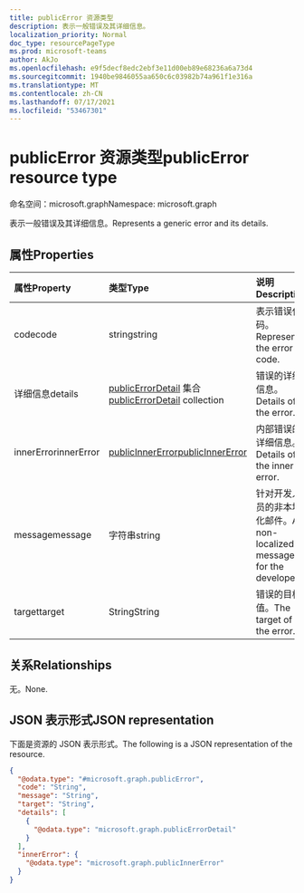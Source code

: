 ```yaml
---
title: publicError 资源类型
description: 表示一般错误及其详细信息。
localization_priority: Normal
doc_type: resourcePageType
ms.prod: microsoft-teams
author: AkJo
ms.openlocfilehash: e9f5decf8edc2ebf3e11d00eb89e68236a6a73d4
ms.sourcegitcommit: 1940be9846055aa650c6c03982b74a961f1e316a
ms.translationtype: MT
ms.contentlocale: zh-CN
ms.lasthandoff: 07/17/2021
ms.locfileid: "53467301"
---
```

# <a name="publicerror-resource-type"></a><span data-ttu-id="ad7b1-103">publicError 资源类型</span><span class="sxs-lookup"><span data-stu-id="ad7b1-103">publicError resource type</span></span>

<span data-ttu-id="ad7b1-104">命名空间：microsoft.graph</span><span class="sxs-lookup"><span data-stu-id="ad7b1-104">Namespace: microsoft.graph</span></span>

<span data-ttu-id="ad7b1-105">表示一般错误及其详细信息。</span><span class="sxs-lookup"><span data-stu-id="ad7b1-105">Represents a generic error and its details.</span></span>

## <a name="properties"></a><span data-ttu-id="ad7b1-106">属性</span><span class="sxs-lookup"><span data-stu-id="ad7b1-106">Properties</span></span>
|<span data-ttu-id="ad7b1-107">属性</span><span class="sxs-lookup"><span data-stu-id="ad7b1-107">Property</span></span>|<span data-ttu-id="ad7b1-108">类型</span><span class="sxs-lookup"><span data-stu-id="ad7b1-108">Type</span></span>|<span data-ttu-id="ad7b1-109">说明</span><span class="sxs-lookup"><span data-stu-id="ad7b1-109">Description</span></span>|
|:---|:---|:---|
|<span data-ttu-id="ad7b1-110">code</span><span class="sxs-lookup"><span data-stu-id="ad7b1-110">code</span></span>|<span data-ttu-id="ad7b1-111">string</span><span class="sxs-lookup"><span data-stu-id="ad7b1-111">string</span></span>| <span data-ttu-id="ad7b1-112">表示错误代码。</span><span class="sxs-lookup"><span data-stu-id="ad7b1-112">Represents the error code.</span></span>
|<span data-ttu-id="ad7b1-113">详细信息</span><span class="sxs-lookup"><span data-stu-id="ad7b1-113">details</span></span>|<span data-ttu-id="ad7b1-114">[publicErrorDetail](publicerrordetail.md) 集合</span><span class="sxs-lookup"><span data-stu-id="ad7b1-114">[publicErrorDetail](publicerrordetail.md) collection</span></span>|<span data-ttu-id="ad7b1-115">错误的详细信息。</span><span class="sxs-lookup"><span data-stu-id="ad7b1-115">Details of the error.</span></span>|
|<span data-ttu-id="ad7b1-116">innerError</span><span class="sxs-lookup"><span data-stu-id="ad7b1-116">innerError</span></span>|[<span data-ttu-id="ad7b1-117">publicInnerError</span><span class="sxs-lookup"><span data-stu-id="ad7b1-117">publicInnerError</span></span>](publicinnererror.md)|<span data-ttu-id="ad7b1-118">内部错误的详细信息。</span><span class="sxs-lookup"><span data-stu-id="ad7b1-118">Details of the inner error.</span></span>|
|<span data-ttu-id="ad7b1-119">message</span><span class="sxs-lookup"><span data-stu-id="ad7b1-119">message</span></span>|<span data-ttu-id="ad7b1-120">字符串</span><span class="sxs-lookup"><span data-stu-id="ad7b1-120">string</span></span>| <span data-ttu-id="ad7b1-121">针对开发人员的非本地化邮件。</span><span class="sxs-lookup"><span data-stu-id="ad7b1-121">A non-localized message for the developer.</span></span>
|<span data-ttu-id="ad7b1-122">target</span><span class="sxs-lookup"><span data-stu-id="ad7b1-122">target</span></span>|<span data-ttu-id="ad7b1-123">String</span><span class="sxs-lookup"><span data-stu-id="ad7b1-123">String</span></span>|<span data-ttu-id="ad7b1-124">错误的目标值。</span><span class="sxs-lookup"><span data-stu-id="ad7b1-124">The target of the error.</span></span>|

## <a name="relationships"></a><span data-ttu-id="ad7b1-125">关系</span><span class="sxs-lookup"><span data-stu-id="ad7b1-125">Relationships</span></span>
<span data-ttu-id="ad7b1-126">无。</span><span class="sxs-lookup"><span data-stu-id="ad7b1-126">None.</span></span>

## <a name="json-representation"></a><span data-ttu-id="ad7b1-127">JSON 表示形式</span><span class="sxs-lookup"><span data-stu-id="ad7b1-127">JSON representation</span></span>
<span data-ttu-id="ad7b1-128">下面是资源的 JSON 表示形式。</span><span class="sxs-lookup"><span data-stu-id="ad7b1-128">The following is a JSON representation of the resource.</span></span>
<!-- {
  "blockType": "resource",
  "@odata.type": "microsoft.graph.publicError"
}
-->
``` json
{
  "@odata.type": "#microsoft.graph.publicError",
  "code": "String",
  "message": "String",
  "target": "String",
  "details": [
    {
      "@odata.type": "microsoft.graph.publicErrorDetail"
    }
  ],
  "innerError": {
    "@odata.type": "microsoft.graph.publicInnerError"
  }
}
```
